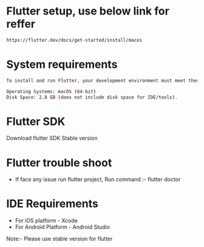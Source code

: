 # Flutter setup, use below link for reffer  
 ```bash
https://flutter.dev/docs/get-started/install/macos
```


# System requirements
 ```bash
To install and run Flutter, your development environment must meet these minimum requirements:

Operating Systems: macOS (64-bit)
Disk Space: 2.8 GB (does not include disk space for IDE/tools).
```

# Flutter SDK
Download flutter SDK Stable version

# Flutter trouble shoot
- If face any issue run flutter project, Run command :- flutter doctor

# IDE Requirements
- For iOS platform - Xcode
- For Android Platform - Android Studio


Note:- Please use stable version for flutter 
